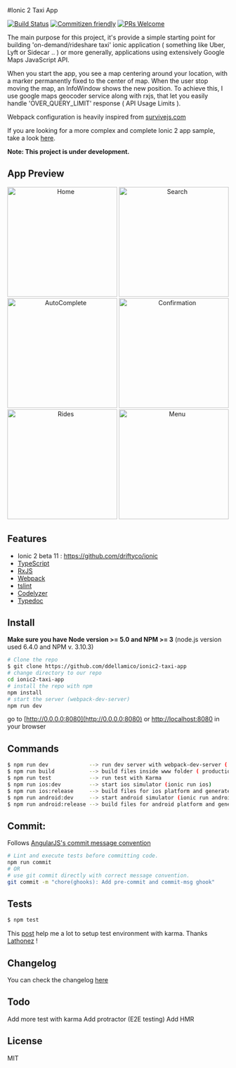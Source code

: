 #Ionic 2 Taxi App

[![Build Status](https://travis-ci.org/ddellamico/ionic2-taxi-app.svg?branch=master)](https://travis-ci.org/ddellamico/ionic2-taxi-app) [![Commitizen friendly](https://img.shields.io/badge/commitizen-friendly-brightgreen.svg?style=flat-square)](http://commitizen.github.io/cz-cli/) [![PRs Welcome](https://img.shields.io/badge/PRs-welcome-brightgreen.svg?style=flat-square)](http://makeapullrequest.com)

The main purpose for this project, it's provide a simple starting point for building 'on-demand/rideshare taxi' ionic application ( something like Uber, Lyft or Sidecar .. ) or more generally, applications using extensively Google Maps JavaScript API. 

When you start the app, you see a map centering around your location, with a marker permanently fixed to the center of map. 
When the user stop moving the map, an InfoWindow shows the new position. To achieve this, I use google maps geocoder service along with rxjs, that let you easily handle 'OVER_QUERY_LIMIT' response ( API Usage Limits ).

Webpack configuration is heavily inspired from [survivejs.com](http://survivejs.com/webpack/introduction/) 

If you are looking for a more complex and complete Ionic 2 app sample, take a look [here](https://github.com/ddellamico/ionic-conference-app).

**Note: This project is under development.**

## App Preview

<p align="center">
  <img src="http://damiendev.com/images/1_Home.png" alt="Home" width="250">
  <img src="http://damiendev.com/images/2_Search.png" alt="Search" width="250">
  <img src="http://damiendev.com/images/3_AutoComplete.png" alt="AutoComplete" width="250">
  <img src="http://damiendev.com/images/4_Confirmation.png" alt="Confirmation" width="250">
  <img src="http://damiendev.com/images/5_Rides.png" alt="Rides" width="250">
  <img src="http://damiendev.com/images/6_Menu.png" alt="Menu" width="250">
</p>
  
## Features
  * Ionic 2 beta 11 : <https://github.com/driftyco/ionic>
  * [TypeScript](http://www.typescriptlang.org/)
  * [RxJS](https://github.com/Reactive-Extensions/RxJS)
  * [Webpack](http://webpack.github.io/)
  * [tslint](https://github.com/palantir/tslint)
  * [Codelyzer](https://github.com/mgechev/codelyzer)
  * [Typedoc](https://github.com/TypeStrong/typedoc)

## Install
  **Make sure you have Node version >= 5.0 and NPM >= 3** (node.js version used 6.4.0 and NPM v. 3.10.3)
  
  ```bash
  # Clone the repo
  $ git clone https://github.com/ddellamico/ionic2-taxi-app
  # change directory to our repo
  cd ionic2-taxi-app
  # install the repo with npm
  npm install
  # start the server (webpack-dev-server)
  npm run dev
  ```
  
  go to [http://0.0.0.0:8080](http://0.0.0.0:8080) or [http://localhost:8080](http://localhost:8080) in your browser
  
## Commands
  ```bash
  $ npm run dev             --> run dev server with webpack-dev-server ( development )
  $ npm run build           --> build files inside www folder ( production )
  $ npm run test            --> run test with Karma
  $ npm run ios:dev         --> start ios simulator (ionic run ios)
  $ npm run ios:release     --> build files for ios platform and generate xcodeproj (ionic build ios)
  $ npm run android:dev     --> start android simulator (ionic run android)
  $ npm run android:release --> build files for android platform and generate apk (ionic build android)
  ```
  
## Commit:
  
  Follows [AngularJS's commit message convention](https://github.com/angular/angular.js/blob/master/CONTRIBUTING.md#-git-commit-guidelines)
  ```sh
  # Lint and execute tests before committing code.
  npm run commit
  # OR
  # use git commit directly with correct message convention.
  git commit -m "chore(ghooks): Add pre-commit and commit-msg ghook"
  ```

## Tests

```sh
$ npm test
```
  
 This [post](http://lathonez.github.io/2016/ionic-2-unit-testing) help me a lot to setup test environment with karma.
 Thanks [Lathonez](http://lathonez.github.io) !
 
## Changelog

You can check the changelog [here](https://github.com/ddellamico/ionic2-taxi-app/blob/master/CHANGELOG.md)

## Todo

Add more test with karma 
Add protractor (E2E testing)
Add HMR

## License

MIT
